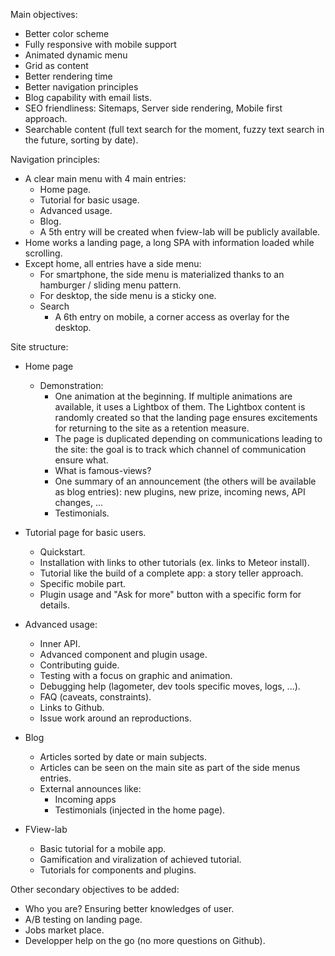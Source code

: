 Main objectives:
* Better color scheme
* Fully responsive with mobile support
* Animated dynamic menu
* Grid as content
* Better rendering time
* Better navigation principles
* Blog capability with email lists.
* SEO friendliness: Sitemaps, Server side rendering, Mobile first approach.
* Searchable content (full text search for the moment, fuzzy text search in the future, sorting by date).

Navigation principles:
* A clear main menu with 4 main entries:
  * Home page.
  * Tutorial for basic usage.
  * Advanced usage.
  * Blog.
  * A 5th entry will be created when fview-lab will be publicly available.
* Home works a landing page, a long SPA with information loaded while scrolling.
* Except home, all entries have a side menu:
  * For smartphone, the side menu is materialized thanks to an hamburger / sliding menu pattern.
  * For desktop, the side menu is a sticky one.
  * Search
    * A 6th entry on mobile, a corner access as overlay for the desktop.

Site structure:
* Home page
  * Demonstration:
    * One animation at the beginning. If multiple animations are available, it uses a Lightbox of them. The Lightbox content is randomly created so that the landing page ensures excitements for returning to the site as a retention measure.
    * The page is duplicated depending on communications leading to the site: the goal is to track which channel of communication ensure what.
    * What is famous-views?
    * One summary of an announcement (the others will be available as blog entries): new plugins, new prize, incoming news, API changes, ...
    * Testimonials.

* Tutorial page for basic users.
  * Quickstart.
  * Installation with links to other tutorials (ex. links to Meteor install).
  * Tutorial like the build of a complete app: a story teller approach.
  * Specific mobile part.
  * Plugin usage and "Ask for more" button with a specific form for details.

* Advanced usage:
  * Inner API.
  * Advanced component and plugin usage.
  * Contributing guide.
  * Testing with a focus on graphic and animation.
  * Debugging help (lagometer, dev tools specific moves, logs, ...).
  * FAQ (caveats, constraints).
  * Links to Github.
  * Issue work around an reproductions.

* Blog
  * Articles sorted by date or main subjects.
  * Articles can be seen on the main site as part of the side menus entries.
  * External announces like:
    * Incoming apps
    * Testimonials (injected in the home page).

* FView-lab
  * Basic tutorial for a mobile app.
  * Gamification and viralization of achieved tutorial.
  * Tutorials for components and plugins.

Other secondary objectives to be added:
* Who you are? Ensuring better knowledges of user.
* A/B testing on landing page.
* Jobs market place.
* Developper help on the go (no more questions on Github).
